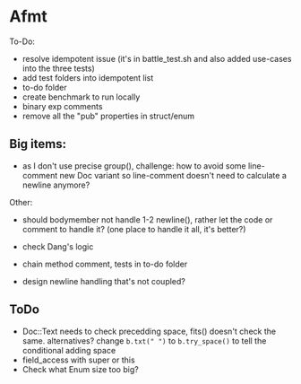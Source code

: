# Afmt
To-Do:

- resolve idempotent issue (it's in battle_test.sh and also added use-cases into the three tests)
- add test folders into idempotent list
- to-do folder
- create benchmark to run locally
- binary exp comments
- remove all the "pub" properties in struct/enum

## Big items:

- as I don't use precise group(), challenge: how to avoid some line-comment new Doc
  variant so line-comment doesn't need to calculate a newline anymore?

Other:
- should bodymember not handle 1-2 newline(), rather let the code or comment to
  handle it? (one place to handle it all, it's better?)

- check Dang's logic
- chain method comment, tests in to-do folder
- design newline handling that's not coupled?


## ToDo
- Doc::Text needs to check precedding space, fits() doesn't check the same.
  alternatives? change `b.txt(" ")` to `b.try_space()` to tell the conditional
  adding space
- field_access with super or this
- Check what Enum size too big?
